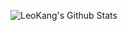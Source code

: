 ![LeoKang's Github Stats](https://github-readme-stats.vercel.app/api?username=xeungjin&show_icons=true)
